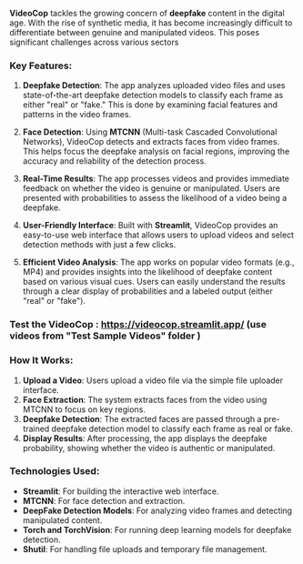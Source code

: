 **VideoCop** tackles the growing concern of **deepfake** content in the digital age. With the rise of synthetic media, it has become increasingly difficult to differentiate between genuine and manipulated videos. This poses significant challenges across various sectors

### Key Features:
1. **Deepfake Detection**: The app analyzes uploaded video files and uses state-of-the-art deepfake detection models to classify each frame as either "real" or "fake." This is done by examining facial features and patterns in the video frames.
   
2. **Face Detection**: Using **MTCNN** (Multi-task Cascaded Convolutional Networks), VideoCop detects and extracts faces from video frames. This helps focus the deepfake analysis on facial regions, improving the accuracy and reliability of the detection process.

3. **Real-Time Results**: The app processes videos and provides immediate feedback on whether the video is genuine or manipulated. Users are presented with probabilities to assess the likelihood of a video being a deepfake.

4. **User-Friendly Interface**: Built with **Streamlit**, VideoCop provides an easy-to-use web interface that allows users to upload videos and select detection methods with just a few clicks.

5. **Efficient Video Analysis**: The app works on popular video formats (e.g., MP4) and provides insights into the likelihood of deepfake content based on various visual cues. Users can easily understand the results through a clear display of probabilities and a labeled output (either "real" or "fake").



   
### **Test the  VideoCop** : https://videocop.streamlit.app/ (use videos from "Test Sample Videos" folder )

### How It Works:
1. **Upload a Video**: Users upload a video file via the simple file uploader interface.
2. **Face Extraction**: The system extracts faces from the video using MTCNN to focus on key regions.
3. **Deepfake Detection**: The extracted faces are passed through a pre-trained deepfake detection model to classify each frame as real or fake.
4. **Display Results**: After processing, the app displays the deepfake probability, showing whether the video is authentic or manipulated.

### Technologies Used:
- **Streamlit**: For building the interactive web interface.
- **MTCNN**: For face detection and extraction.
- **DeepFake Detection Models**: For analyzing video frames and detecting manipulated content.
- **Torch and TorchVision**: For running deep learning models for deepfake detection.
- **Shutil**: For handling file uploads and temporary file management.

